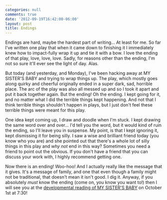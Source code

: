 ```yaml
---
categories: null
comments: true
date: '2012-09-19T16:42:00-06:00'
layout: post
title: Endings
---
```


Endings are hard, maybe the hardest part of writing... At least for me. So far I've written one play that when it came down to finishing it I immediately knew how to impact-fully wrap it up and tie it with a bow. I love the ending of that play, love, love, love. Sadly, for reasons other than the ending, I'm not so sure it'll ever see the light of day. Alas.

But today (and yesterday, and Monday), I've been hacking away at MY SISTER'S BABY and trying to wrap things up. The play, which mostly goes along quirky and cheerful originally ended in a super dark, sad, horrible place. The arc of the play was also all messed up and so I took it apart and put it back together again. But the ending! Oh the ending. I kept going for it, and no matter what I did the terrible things kept happening. And not that I think terrible things shouldn't happen in plays, but I just don't feel these terrible things were meant for this play.

One idea kept coming up, I draw and doodle when I'm stuck. I kept drawing the same word over and over... I'd tell you the word, but it would kind of ruin the ending, so I'll leave you in suspense. My point, is that I kept ignoring it, kept dismissing it for being silly. I saw a wise and brilliant friend today (you know who you are) and she pointed out that there's a whole lot of silly things in this play and *why not* end in this way? Sometimes you need a friend to point out the obvious. If you don't have a friend that you can discuss your work with, I highly recommend getting one.

Now there is an ending! Woo-hoo! And I actually really like the message that it gives. It's a message of family, and one that even though a family might not be traditional, that doesn't mean it isn't good. I dig it. Anyway, if you absolutely *must* know the ending (come on, you know you want to!) then I will see you at the [developmental reading of MY SISTER'S BABY](https://www.facebook.com/events/420239358038714/) on October 1st at 7:30!